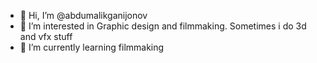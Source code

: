 - 👋 Hi, I’m @abdumalikganijonov
- 👀 I’m interested in Graphic design and filmmaking. Sometimes i do 3d and vfx stuff
- 🌱 I’m currently learning filmmaking

<!---
abdumalikganijonov/abdumalikganijonov is a ✨ special ✨ repository because its `README.md` (this file) appears on your GitHub profile.
You can click the Preview link to take a look at your changes.
--->
